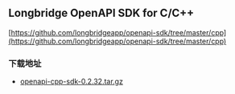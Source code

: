 ## Longbridge OpenAPI SDK for C/C++

[https://github.com/longbridgeapp/openapi-sdk/tree/master/cpp](https://github.com/longbridgeapp/openapi-sdk/tree/master/cpp)

### 下载地址

- [openapi-cpp-sdk-0.2.32.tar.gz](https://static.lbkrs.com/openapi-sdk/openapi-cpp-sdk-0.2.32.tar.gz)
